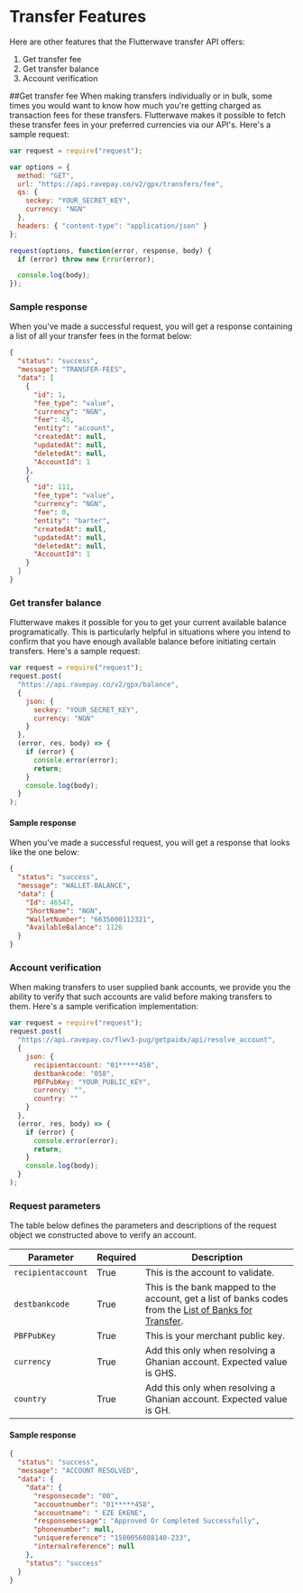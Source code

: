 # Transfer Features

Here are other features that the Flutterwave transfer API offers:

1. Get transfer fee
2. Get transfer balance
3. Account verification

##Get transfer fee
When making transfers individually or in bulk, some times you would want to know how much you're getting charged as transaction fees for these transfers. Flutterwave makes it possible to fetch these transfer fees in your preferred currencies via our API's. Here's a sample request:

```javascript
var request = require("request");

var options = {
  method: "GET",
  url: "https://api.ravepay.co/v2/gpx/transfers/fee",
  qs: {
    seckey: "YOUR_SECRET_KEY",
    currency: "NGN"
  },
  headers: { "content-type": "application/json" }
};

request(options, function(error, response, body) {
  if (error) throw new Error(error);

  console.log(body);
});
```

### Sample response

When you've made a successful request, you will get a response containing a list of all your transfer fees in the format below:

```json
{
  "status": "success",
  "message": "TRANSFER-FEES",
  "data": [
    {
      "id": 1,
      "fee_type": "value",
      "currency": "NGN",
      "fee": 45,
      "entity": "account",
      "createdAt": null,
      "updatedAt": null,
      "deletedAt": null,
      "AccountId": 1
    },
    {
      "id": 111,
      "fee_type": "value",
      "currency": "NGN",
      "fee": 0,
      "entity": "barter",
      "createdAt": null,
      "updatedAt": null,
      "deletedAt": null,
      "AccountId": 1
    }
  ]
}
```

### Get transfer balance

Flutterwave makes it possible for you to get your current available balance programatically. This is particularly helpful in situations where you intend to confirm that you have enough available balance before initiating certain transfers. Here's a sample request:

```javascript
var request = require("request");
request.post(
  "https://api.ravepay.co/v2/gpx/balance",
  {
    json: {
      seckey: "YOUR_SECRET_KEY",
      currency: "NGN"
    }
  },
  (error, res, body) => {
    if (error) {
      console.error(error);
      return;
    }
    console.log(body);
  }
);
```

#### Sample response

When you've made a successful request, you will get a response that looks like the one below:

```json
{
  "status": "success",
  "message": "WALLET-BALANCE",
  "data": {
    "Id": 46547,
    "ShortName": "NGN",
    "WalletNumber": "6635000112321",
    "AvailableBalance": 1126
  }
}
```

### Account verification

When making transfers to user supplied bank accounts, we provide you the ability to verify that such accounts are valid before making transfers to them. Here's a sample verification implementation:

```javascript
var request = require("request");
request.post(
  "https://api.ravepay.co/flwv3-pug/getpaidx/api/resolve_account",
  {
    json: {
      recipientaccount: "01*****458",
      destbankcode: "058",
      PBFPubKey: "YOUR_PUBLIC_KEY",
      currency: "",
      country: ""
    }
  },
  (error, res, body) => {
    if (error) {
      console.error(error);
      return;
    }
    console.log(body);
  }
);
```

### Request parameters

The table below defines the parameters and descriptions of the request object we constructed above to verify an account.

| Parameter          | Required | Description                                                                                                                                                                      |
| ------------------ | -------- | -------------------------------------------------------------------------------------------------------------------------------------------------------------------------------- |
| `recipientaccount` | True     | This is the account to validate.                                                                                                                                                 |
| `destbankcode`     | True     | This is the bank mapped to the account, get a list of banks codes from the [List of Banks for Transfer](https://developer.flutterwave.com/reference#list-of-banks-for-transfer). |
| `PBFPubKey`        | True     | This is your merchant public key.                                                                                                                                                |
| `currency`         | True     | Add this only when resolving a Ghanian account. Expected value is GHS.                                                                                                           |
| `country`          | True     | Add this only when resolving a Ghanian account. Expected value is GH.                                                                                                            |

#### Sample response

```json
{
  "status": "success",
  "message": "ACCOUNT RESOLVED",
  "data": {
    "data": {
      "responsecode": "00",
      "accountnumber": "01*****458",
      "accountname": " EZE EKENE",
      "responsemessage": "Approved Or Completed Successfully",
      "phonenumber": null,
      "uniquereference": "1580056088140-233",
      "internalreference": null
    },
    "status": "success"
  }
}
```
